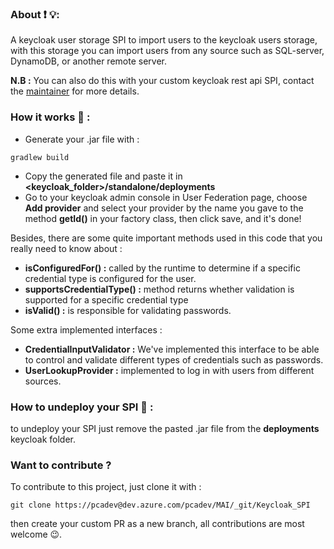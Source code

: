 ### About ❗ 💡:
A keycloak user storage SPI to import users to the keycloak users storage, with this storage you can import users from any source such as SQL-server, DynamoDB, or another remote server.

**N.B :** You can also do this with your custom keycloak rest api SPI, contact the [maintainer](mailto:mbaillahi@pca.ma) for more details.

### How it works 🤔 :
- Generate your .jar file with :
```shell
gradlew build
```

- Copy the generated file and paste it in **<keycloak_folder>/standalone/deployments**
- Go to your keycloak admin console in User Federation page, choose **Add provider** and select your provider by the name you gave to the method **getId()** in your factory class, then click save, and it's done!
 
Besides, there are some quite important methods used in this code that you really need to know about : 

- **isConfiguredFor() :** called by the runtime to determine if a specific credential type is configured for the user.
- **supportsCredentialType() :** method returns whether validation is supported for a specific credential type
- **isValid() :** is responsible for validating passwords.

Some extra implemented interfaces : 

- **CredentialInputValidator :** We've implemented this interface to be able to control and validate different types of credentials such as passwords.
- **UserLookupProvider :** implemented to log in with users from different sources.

### How to undeploy your SPI 🤔  : 
to undeploy your SPI just remove the pasted .jar file from the **deployments** keycloak folder.

### Want to contribute ?
To contribute to this project, just clone it with :

````shell
git clone https://pcadev@dev.azure.com/pcadev/MAI/_git/Keycloak_SPI
````

then create your custom PR as a new branch, all contributions are most welcome 😉.